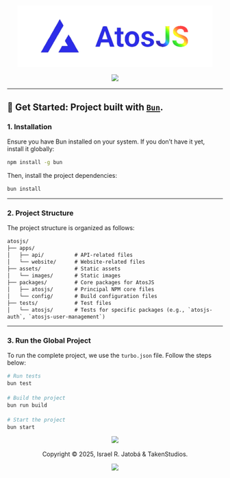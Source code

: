 <div align="center">
  <img src="./assets/images/atosPNG.png" width="456" alt="AtosJS"></img>
  
  <p>
  <!-- AtosJS badges -->
  <a href="https://github.com/yeyTaken/atosjs">
    <img src="https://img.shields.io/badge/github-atosjs-8da6ce?style=for-the-badge&logo=github" />
  </a>
</p>
</div>

---

## 🚀 **Get Started**: Project built with [`Bun`](https://bun.sh/).  

### 1. **Installation**  
Ensure you have Bun installed on your system. If you don’t have it yet, install it globally:  

```bash
npm install -g bun
```  

Then, install the project dependencies:  

```bash
bun install
```  
---

### 2. **Project Structure**  
The project structure is organized as follows:  

```
atosjs/
├── apps/
│   ├── api/          # API-related files
│   └── website/      # Website-related files
├── assets/           # Static assets
│   └── images/       # Static images
├── packages/         # Core packages for AtosJS
│   ├── atosjs/       # Principal NPM core files
│   └── config/       # Build configuration files
├── tests/            # Test files
│   └── atosjs/       # Tests for specific packages (e.g., `atosjs-auth`, `atosjs-user-management`)
```
---

### 3. **Run the Global Project**  
To run the complete project, we use the `turbo.json` file. Follow the steps below:  

```bash
# Run tests
bun test

# Build the project
bun run build

# Start the project
bun start
```

<p align="center">
  <img src="https://raw.githubusercontent.com/catppuccin/catppuccin/main/assets/footers/gray0_ctp_on_line.svg?sanitize=true"></img>
</p>

<p align="center">
  Copyright &copy; 2025, Israel R. Jatobá & TakenStudios.
</p>

<p align="center">
  <a href="https://github.com/yeyTaken/atosjs/blob/master/LICENSE">
    <img src="https://img.shields.io/github/license/yeyTaken/atosjs?style=for-the-badge&color=b7bdf8" />
  </a>
</p>
